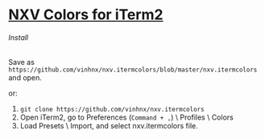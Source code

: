 # [NXV Colors for iTerm2](https://github.com/vinhnx/nxv.itermcolors) #

###### *Install* ######

Save as `https://github.com/vinhnx/nxv.itermcolors/blob/master/nxv.itermcolors` and open.

or:

1. `git clone https://github.com/vinhnx/nxv.itermcolors`
2. Open iTerm2, go to Preferences (`Command + ,`) \ Profiles \ Colors
4. Load Presets \ Import, and select nxv.itermcolors file.
